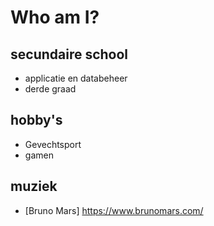 # Who am I?
## secundaire school
- applicatie en databeheer
- derde graad
## hobby's
- Gevechtsport
- gamen
## muziek
- [Bruno Mars] https://www.brunomars.com/ 
